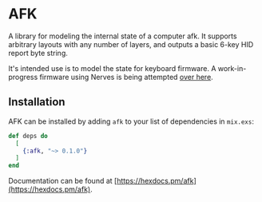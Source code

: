 # AFK

A library for modeling the internal state of a computer afk. It supports
arbitrary layouts with any number of layers, and outputs a basic 6-key HID
report byte string.

It's intended use is to model the state for keyboard firmware. A
work-in-progress firmware using Nerves is being attempted [over
here](https://github.com/doughsay/keyboard).

## Installation

AFK can be installed by adding `afk` to your list of dependencies in `mix.exs`:

```elixir
def deps do
  [
    {:afk, "~> 0.1.0"}
  ]
end
```

Documentation can be found at [https://hexdocs.pm/afk](https://hexdocs.pm/afk).
